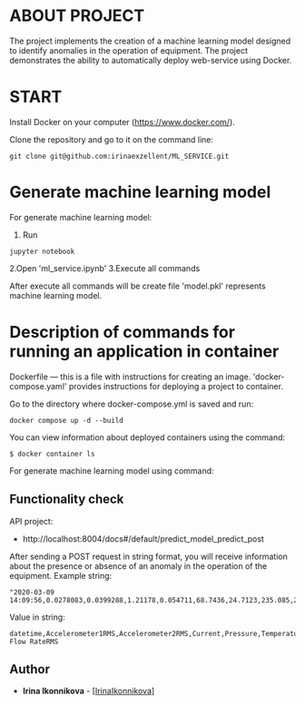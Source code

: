 # ABOUT PROJECT

The project implements the creation of a machine learning model designed to identify anomalies in the operation of equipment.
The project demonstrates the ability to automatically deploy web-service using Docker.

# START

Install Docker on your computer (https://www.docker.com/).

Clone the repository and go to it on the command line:
```
git clone git@github.com:irinaexzellent/ML_SERVICE.git
```
# Generate machine learning model

For generate machine learning model:
1. Run
```
jupyter notebook
```
2.Open 'ml_service.ipynb'
3.Execute all commands

After execute all commands will be create file 'model.pkl' represents machine learning model.

# Description of commands for running an application in container

Dockerfile — this is a file with instructions for creating an image.
'docker-compose.yaml' provides instructions for deploying a project to container.

Go to the directory where docker-compose.yml is saved and run:
```
docker compose up -d --build
```
You can view information about deployed containers using the command:
```
$ docker container ls
```

For generate machine learning model using command:


## Functionality check

API project:

* http://localhost:8004/docs#/default/predict_model_predict_post

After sending a POST request in string format, you will receive information about the presence or absence of an anomaly in the operation of the equipment.
Example string:
```
"2020-03-09 14:09:56,0.0278083,0.0399288,1.21178,0.054711,68.7436,24.7123,235.085,27.977"
```
Value in string:
```
datetime,Accelerometer1RMS,Accelerometer2RMS,Current,Pressure,Temperature,Thermocouple,Voltage,Volume Flow RateRMS
```

## Author

* **Irina Ikonnikova** -  [[IrinaIkonnikova](https://github.com/irinaexzellent)]



